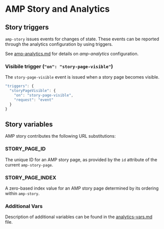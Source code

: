 <!---
Copyright 2018 The AMP HTML Authors. All Rights Reserved.

Licensed under the Apache License, Version 2.0 (the "License");
you may not use this file except in compliance with the License.
You may obtain a copy of the License at

      http://www.apache.org/licenses/LICENSE-2.0

Unless required by applicable law or agreed to in writing, software
distributed under the License is distributed on an "AS-IS" BASIS,
WITHOUT WARRANTIES OR CONDITIONS OF ANY KIND, either express or implied.
See the License for the specific language governing permissions and
limitations under the License.
-->

# <a name="amp-story-analytics"></a>AMP Story and Analytics

## Story triggers

`amp-story` issues events for changes of state. These events can be reported through the analytics configuration by using triggers.

See [amp-analytics.md](../amp-analytics/amp-analytics.md) for details on *amp-analytics* configuration.

### Visibile trigger (`"on": "story-page-visible"`)

The `story-page-visible` event is issued when a story page becomes visible.

```javascript
"triggers": {
  "storyPageVisible": {
    "on": "story-page-visible",
    "request": "event"
  }
}
```
## Story variables

AMP story contributes the following URL substitutions:

### STORY_PAGE_ID

The unique ID for an AMP story page, as provided by the `id` attribute of the current `amp-story-page`.

### STORY_PAGE_INDEX

A zero-based index value for an AMP story page determined by its ordering within `amp-story`.

### Additional Vars

Description of additional variables can be found in the [analytics-vars.md](../amp-analytics/analytics-vars.md) file.
